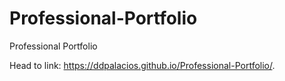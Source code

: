 # Professional-Portfolio
Professional Portfolio

Head to link:  https://ddpalacios.github.io/Professional-Portfolio/. 
